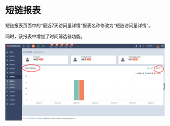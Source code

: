 # 短链报表

短链报表页面中的“最近7天访问量详情”报表名称修改为“短链访问量详情”。

同时，该报表中增加了时间筛选器功能。  

![](/assets/1522061679%281%29.jpg)

